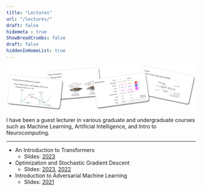 ```yaml
---
title: "Lectures"
url: "/lectures/"
draft: false
hidemeta : true
ShowBreadCrumbs: false
draft: false
hiddenInHomeList: true
---
```


<!-- ![image](https://github.com/poudel-bibek/poudel-bibek.github.io/assets/96804013/6d65d589-eba0-44a5-906c-93a803b38f4a) -->
![image](images/lectures.png)

I have been a guest lecturer in various graduate and undergraduate courses such as Machine Learning, Artificial Intelligence, and Intro to Neurocomputing.

--------------

- An Introduction to Transformers
    - Slides: [2023](https://poudel-bibek.github.io/pdfs/slides/intro_to_transformers.md)
- Optimization and Stochastic Gradient Descent 
    - Slides: [2023](https://poudel-bibek.github.io/pdfs/slides/optimization_sgd), [2022](https://poudel-bibek.github.io/pdfs/slides/optimization_sgd)
- Introduction to Adversarial Machine Learning
    - Slides: [2021](https://poudel-bibek.github.io/pdfs/slides/intro_to_aml)